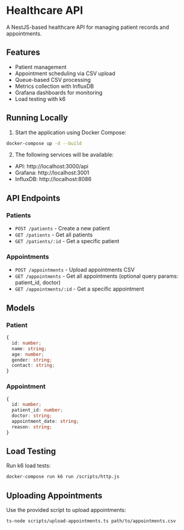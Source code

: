 # Healthcare API

A NestJS-based healthcare API for managing patient records and appointments.

## Features

- Patient management
- Appointment scheduling via CSV upload
- Queue-based CSV processing
- Metrics collection with InfluxDB
- Grafana dashboards for monitoring
- Load testing with k6

## Running Locally

1. Start the application using Docker Compose:

```bash
docker-compose up -d --build
```

2. The following services will be available:

- API: http://localhost:3000/api
- Grafana: http://localhost:3001
- InfluxDB: http://localhost:8086

## API Endpoints

### Patients

- `POST /patients` - Create a new patient
- `GET /patients` - Get all patients
- `GET /patients/:id` - Get a specific patient

### Appointments

- `POST /appointments` - Upload appointments CSV
- `GET /appointments` - Get all appointments (optional query params: patient_id, doctor)
- `GET /appointments/:id` - Get a specific appointment

## Models

### Patient

```typescript
{
  id: number;
  name: string;
  age: number;
  gender: string;
  contact: string;
}
```

### Appointment

```typescript
{
  id: number;
  patient_id: number;
  doctor: string;
  appointment_date: string;
  reason: string;
}
```

## Load Testing

Run k6 load tests:

```bash
docker-compose run k6 run /scripts/http.js
```

## Uploading Appointments

Use the provided script to upload appointments:

```bash
ts-node scripts/upload-appointments.ts path/to/appointments.csv
```
